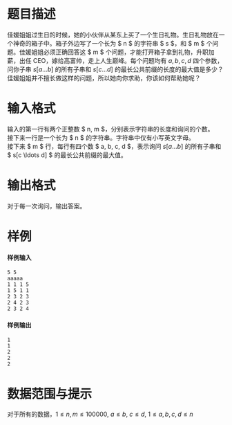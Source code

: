 
# 题目描述

佳媛姐姐过生日的时候，她的小伙伴从某东上买了一个生日礼物。生日礼物放在一个神奇的箱子中。箱子外边写了一个长为 $ n $ 的字符串 $ s $，和 $ m $ 个问题。佳媛姐姐必须正确回答这 $ m $ 个问题，才能打开箱子拿到礼物，升职加薪，出任 CEO，嫁给高富帅，走上人生巅峰。每个问题均有 $a, b, c, d$ 四个参数，问你子串
 $s[a \ldots b]$ 的所有子串和 $s[c \ldots d]$ 的最长公共前缀的长度的最大值是多少？佳媛姐姐并不擅长做这样的问题，所以她向你求助，你该如何帮助她呢？

# 输入格式

输入的第一行有两个正整数 $ n, m $，分别表示字符串的长度和询问的个数。  
接下来一行是一个长为 $ n $ 的字符串。字符串中仅有小写英文字母。  
接下来 $ m $ 行，每行有四个数 $ a, b, c, d $，表示询问 $s[a \ldots b]$ 的所有子串和 $ s[c \ldots d] $ 的最长公共前缀的最大值。

# 输出格式

对于每一次询问，输出答案。

# 样例

#### 样例输入
```plain
5 5
aaaaa
1 1 1 5
1 5 1 1
2 3 2 3
2 4 2 3
2 3 2 4
```

#### 样例输出
```plain
1 
1 
2 
2 
2
```

# 数据范围与提示

对于所有的数据，$1 \leq n, m \leq 100000, \ a \leq b, \ c \leq d, \ 1 \leq a, b, c, d \leq n$

